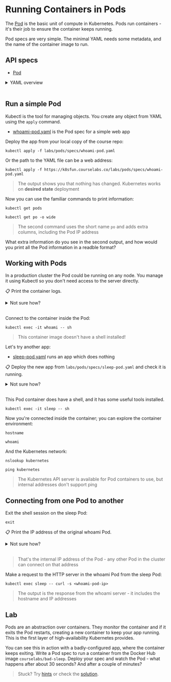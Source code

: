 # Running Containers in Pods

The [Pod](https://kubernetes.io/docs/concepts/workloads/pods/) is the basic unit of compute in Kubernetes. Pods run containers - it's their job to ensure the container keeps running.

Pod specs are very simple. The minimal YAML needs some metadata, and the name of the container image to run.


## API specs

- [Pod](https://kubernetes.io/docs/reference/generated/kubernetes-api/v1.20/#pod-v1-core)

<details>
  <summary>YAML overview</summary>

This is as simple as it gets for a Pod:

```
apiVersion: v1
kind: Pod
metadata:
  name: whoami
spec:
  containers:
    - name: app
      image: sixeyed/whoami:21.04
```

Every Kubernetes resource requires these four fields:

* `apiVersion` - resources are versioned to support backwards compatibility
* `kind` - the type of the object
* `metadata` - collection of additional object data
* `name` - the name of the object

The format of the `spec` field is different for every object type. For Pods, this is the minimum you need:

* `containers`- list of containers to run in the Pod
* `name` - the name of the container
* `image` - the Docker image to run

> Indentation is important in YAML - object fields are nested with spaces. 

</details><br/>

## Run a simple Pod

Kubectl is the tool for managing objects. You create any object from YAML using the `apply` command.

- [whoami-pod.yaml](specs/whoami-pod.yaml) is the Pod spec for a simple web app

Deploy the app from your local copy of the course repo:

```
kubectl apply -f labs/pods/specs/whoami-pod.yaml
```

Or the path to the YAML file can be a web address:

```
kubectl apply -f https://k8sfun.courselabs.co/labs/pods/specs/whoami-pod.yaml
```

> The output shows you that nothing has changed. Kubernetes works on **desired state** deployment

Now you can use the familiar commands to print information:

```
kubectl get pods

kubectl get po -o wide
```

> The second command uses the short name `po` and adds extra columns, including the Pod IP address

What extra information do you see in the second output, and how would you print all the Pod information in a readble format?


## Working with Pods

In a production cluster the Pod could be running on any node. You manage it using Kubectl so you don't need access to the server directly.

📋 Print the container logs.

<details>
  <summary>Not sure how?</summary>

```
kubectl logs whoami
```
</details><br/>

Connect to the container inside the Pod:

```
kubectl exec -it whoami -- sh
```

> This container image doesn't have a shell installed!

Let's try another app:

- [sleep-pod.yaml](specs/sleep-pod.yaml) runs an app which does nothing

📋 Deploy the new app from `labs/pods/specs/sleep-pod.yaml` and check it is running.

<details>
  <summary>Not sure how?</summary>

```
kubectl apply -f labs/pods/specs/sleep-pod.yaml

kubectl get pods
```
</details><br/>

This Pod container does have a shell, and it has some useful tools installed.

```
kubectl exec -it sleep -- sh
```

Now you're connected inside the container; you can explore the container environment:

```
hostname

whoami
```

And the Kubernetes network:

```
nslookup kubernetes

ping kubernetes
```

> The Kubernetes API server is available for Pod containers to use, but internal addresses don't support ping

## Connecting from one Pod to another

Exit the shell session on the sleep Pod:

```
exit
```

📋 Print the IP address of the original whoami Pod.

<details>
  <summary>Not sure how?</summary>

```
kubectl get pods -o wide whoami
```
</details><br/>

> That's the internal IP address of the Pod - any other Pod in the cluster can connect on that address

Make a request to the HTTP server in the whoami Pod from the sleep Pod:

```
kubectl exec sleep -- curl -s <whoami-pod-ip>
```

> The output is the response from the whoami server - it includes the  hostname and IP addresses

## Lab

Pods are an abstraction over containers. They monitor the container and if it exits the Pod restarts, creating a new container to keep your app running. This is the first layer of high-availability Kubernetes provides.

You can see this in action with a badly-configured app, where the container keeps exiting. Write a Pod spec to run a container from the Docker Hub image `courselabs/bad-sleep`. Deploy your spec and watch the Pod - what happens after about 30 seconds? And after a couple of minutes?

> Stuck? Try [hints](hints.md) or check the [solution](solution.md).

